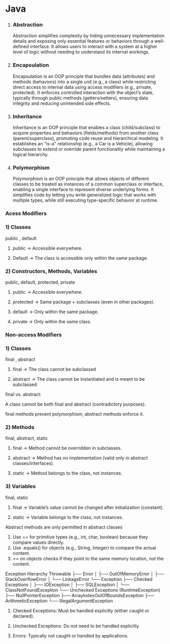 # Java
1) <h3>Abstraction</h3> <p>Abstraction simplifies complexity by hiding unnecessary implementation details and exposing only essential features or behaviors through a well-defined interface. It allows users to interact with a system at a higher level of logic without needing to understand its internal workings.</p>

2) <h3>Encapsulation</h3> <p>Encapsulation is an OOP principle that bundles data (attributes) and methods (behaviors) into a single unit (e.g., a class) while restricting direct access to internal data using access modifiers (e.g., private, protected). It enforces controlled interaction with the object’s state, typically through public methods (getters/setters), ensuring data integrity and reducing unintended side effects.</p>

3) <h3>Inheritance</h3> <p>Inheritance is an OOP principle that enables a class (child/subclass) to acquire properties and behaviors (fields/methods) from another class (parent/superclass), promoting code reuse and hierarchical modeling. It establishes an "is-a" relationship (e.g., a Car is a Vehicle), allowing subclasses to extend or override parent functionality while maintaining a logical hierarchy.</p>

4) <h3>Polymorphism</h3> <p>Polymorphism is an OOP principle that allows objects of different classes to be treated as instances of a common superclass or interface, enabling a single interface to represent diverse underlying forms. It simplifies code by letting you write generalized logic that works with multiple types, while still executing type-specific behavior at runtime.</p>

<h3>Acess Modifiers</h3>
<h3>1) Classes</h3>
<p>public , default</p>
<p>

 1. public -> Accessible everywhere.

 2. Default -> The class is accessible only within the same package.
<p>


<h3>2) Constructors, Methods, Variables</h3>
<p>public, default, protected, private</p>

<p>

 1. public -> Accessible everywhere.

 2. protected -> Same package + subclasses (even in other packages).

 3. default -> Only within the same package.

 4. private -> Only within the same class.
<p>

<h3>Non-access Modifiers</h3>
<h3>1) Classes</h3>
<p>final , abstract</p>
<p>

 1. final -> The class cannot be subclassed

 2. abstract -> The class cannot be instantiated and is meant to be subclassed.

final vs. abstract:

A class cannot be both final and abstract (contradictory purposes).

final methods prevent polymorphism; abstract methods enforce it.
<p>


<h3>2) Methods </h3>
<p>final, abstract, static </p>

<p>

 1. final -> Method cannot be overridden in subclasses.

 2. abstract -> Method has no implementation (valid only in abstract classes/interfaces).

 3. static -> Method belongs to the class, not instances.
<p>

<h3> 3) Variables </h3>
<p>final, static </p>

<p>

 1. final -> Variable’s value cannot be changed after initialization (constant).

 2. static -> Variable belongs to the class, not instances.

<p>

</break>
<p>Abstract methods are only permitted in abstract classes</p>
<p>

 1) Use == for primitive types (e.g., int, char, boolean) because they compare values directly.
 2) Use .equals() for objects (e.g., String, Integer) to compare the actual content.
 3) == on objects checks if they point to the same memory location, not the content.

</p>
Exception Hierarchy
Throwable
├── Error
│   ├── OutOfMemoryError
│   ├── StackOverflowError
│   └── LinkageError
└── Exception
    ├── Checked Exceptions
    │   ├── IOException
    │   ├── SQLException
    │   └── ClassNotFoundException
    └── Unchecked Exceptions (RuntimeException)
        ├── NullPointerException
        ├── ArrayIndexOutOfBoundsException
        ├── ArithmeticException
        └── IllegalArgumentException

1) Checked Exceptions: Must be handled explicitly (either caught or declared).

2) Unchecked Exceptions: Do not need to be handled explicitly.

3) Errors: Typically not caught or handled by applications.